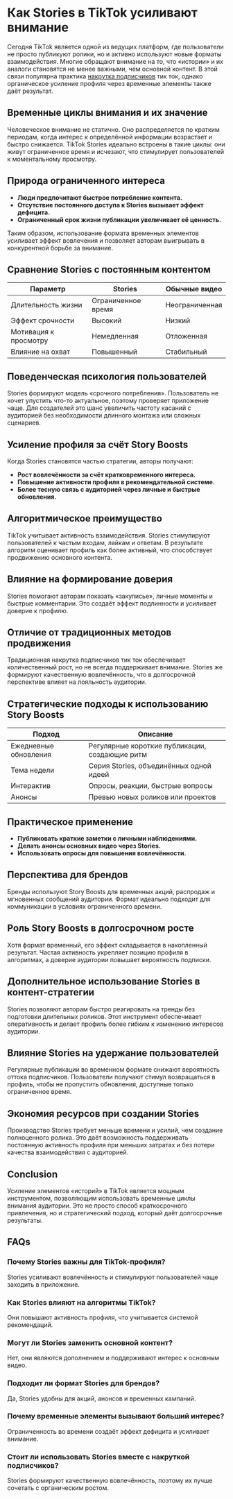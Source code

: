 # **Как Stories в TikTok усиливают внимание**

Сегодня TikTok является одной из ведущих платформ, где пользователи не просто публикуют ролики, но и активно используют новые форматы взаимодействия. Многие обращают внимание на то, что «истории» и их аналоги становятся не менее важными, чем основной контент. В этой связи популярна практика [накрутка подписчиков](https://likestorm.com.ua/ru/kupit-podpischikov-tiktok/) тик ток, однако органическое усиление профиля через временные элементы также даёт результат.

## **Временные циклы внимания и их значение**

Человеческое внимание не статично. Оно распределяется по кратким периодам, когда интерес к определённой информации возрастает и быстро снижается. TikTok Stories идеально встроены в такие циклы: они живут ограниченное время и исчезают, что стимулирует пользователей к моментальному просмотру.

## **Природа ограниченного интереса**

- **Люди предпочитают быстрое потребление контента.**
- **Отсутствие постоянного доступа к Stories вызывает эффект дефицита.**
- **Ограниченный срок жизни публикации увеличивает её ценность.**

Таким образом, использование формата временных элементов усиливает эффект вовлечения и позволяет авторам выигрывать в конкурентной борьбе за внимание.

## **Сравнение Stories с постоянным контентом**

| Параметр | Stories | Обычные видео |
| --- | --- | --- |
| Длительность жизни | Ограниченное время | Неограниченная |
| Эффект срочности | Высокий | Низкий |
| Мотивация к просмотру | Немедленная | Отложенная |
| Влияние на охват | Повышенный | Стабильный |

## **Поведенческая психология пользователей**

Stories формируют модель «срочного потребления». Пользователь не хочет упустить что-то актуальное, поэтому проверяет приложение чаще. Для создателей это шанс увеличить частоту касаний с аудиторией без необходимости длинного монтажа или сложных сценариев.

## **Усиление профиля за счёт Story Boosts**

Когда Stories становятся частью стратегии, авторы получают:

- **Рост вовлечённости за счёт кратковременного интереса.**
- **Повышение активности профиля в рекомендательной системе.**
- **Более тесную связь с аудиторией через личные и быстрые обновления.**

## **Алгоритмическое преимущество**

TikTok учитывает активность взаимодействия. Stories стимулируют пользователей к частым входам, лайкам и ответам. В результате алгоритм оценивает профиль как более активный, что способствует продвижению основного контента.

## **Влияние на формирование доверия**

Stories помогают авторам показать «закулисье», личные моменты и быстрые комментарии. Это создаёт эффект подлинности и усиливает доверие к профилю.

## **Отличие от традиционных методов продвижения**

Традиционная накрутка подписчиков тик ток обеспечивает количественный рост, но не всегда поддерживает внимание. Stories же формируют качественную вовлечённость, что в долгосрочной перспективе влияет на лояльность аудитории.

## **Стратегические подходы к использованию Story Boosts**

| Подход | Описание |
| --- | --- |
| Ежедневные обновления | Регулярные короткие публикации, создающие ритм |
| Тема недели | Серия Stories, объединённых одной идеей |
| Интерактив | Опросы, реакции, быстрые вопросы |
| Анонсы | Превью новых роликов или проектов |

## **Практическое применение**

- **Публиковать краткие заметки с личными наблюдениями.**
- **Делать анонсы основных видео через Stories.**
- **Использовать опросы для повышения вовлечённости.**

## **Перспектива для брендов**

Бренды используют Story Boosts для временных акций, распродаж и мгновенных сообщений аудитории. Формат идеально подходит для коммуникации в условиях ограниченного времени.

## **Роль Story Boosts в долгосрочном росте**

Хотя формат временный, его эффект складывается в накопленный результат. Частая активность укрепляет позицию профиля в алгоритмах, а доверие аудитории повышает вероятность подписки.

## **Дополнительное использование Stories в контент-стратегии**

Stories позволяют авторам быстро реагировать на тренды без подготовки длительных роликов. Этот инструмент обеспечивает оперативность и делает профиль более гибким к изменению интересов аудитории.

## **Влияние Stories на удержание пользователей**

Регулярные публикации во временном формате снижают вероятность оттока подписчиков. Пользователи получают стимул возвращаться в профиль, чтобы не пропустить обновления, доступные только ограниченное время.

## **Экономия ресурсов при создании Stories**

Производство Stories требует меньше времени и усилий, чем создание полноценного ролика. Это даёт возможность поддерживать постоянную активность профиля при меньших затратах и без потери качества взаимодействия с аудиторией.

## **Conclusion**

Усиление элементов «историй» в TikTok является мощным инструментом, позволяющим использовать временные циклы внимания аудитории. Это не просто способ краткосрочного привлечения, но и стратегический подход, который даёт долгосрочные результаты.

## **FAQs**

### **Почему Stories важны для TikTok-профиля?**

Stories усиливают вовлечённость и стимулируют пользователей чаще заходить в приложение.

### **Как Stories влияют на алгоритмы TikTok?**

Они повышают активность профиля, что учитывается системой рекомендаций.

### **Могут ли Stories заменить основной контент?**

Нет, они являются дополнением и поддерживают интерес к основным видео.

### **Подходит ли формат Stories для брендов?**

Да, Stories удобны для акций, анонсов и временных кампаний.

### **Почему временные элементы вызывают больший интерес?**

Ограниченность во времени создаёт эффект дефицита и усиливает внимание.

### **Стоит ли использовать Stories вместе с накруткой подписчиков?**

Stories формируют качественную вовлечённость, поэтому их лучше сочетать с органическим ростом.
